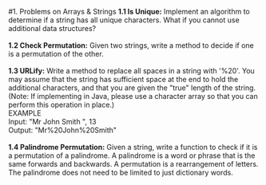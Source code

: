 #1. Problems on Arrays & Strings
**1.1 Is Unique:** Implement an algorithm to determine if a string has all unique characters. What if you
cannot use additional data structures?\
\
**1.2 Check Permutation:** Given two strings, write a method to decide if one is a permutation of the
other.\
\
**1.3 URLify:** Write a method to replace all spaces in a string with '%20'. You may assume that the string
has sufficient space at the end to hold the additional characters, and that you are given the "true"
length of the string. (Note: If implementing in Java, please use a character array so that you can
perform this operation in place.)\
EXAMPLE\
Input:  "Mr John Smith    ", 13\
Output: "Mr%20John%20Smith"\
\
**1.4 Palindrome Permutation:** Given a string, write a function to check if it is a permutation of a palindrome.
A palindrome is a word or phrase that is the same forwards and backwards. A permutation
is a rearrangement of letters. The palindrome does not need to be limited to just dictionary words.